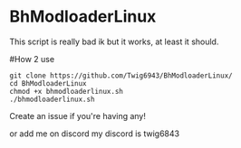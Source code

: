 # BhModloaderLinux
This script is really bad ik but it works, at least it should.

#How 2 use

```
git clone https://github.com/Twig6943/BhModloaderLinux/
cd BhModloaderLinux
chmod +x bhmodloaderlinux.sh
./bhmodloaderlinux.sh
```

Create an issue if you're having any!

or add me on discord my discord is twig6843
